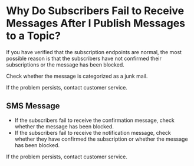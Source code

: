 # Why Do Subscribers Fail to Receive Messages After I Publish Messages to a Topic?<a name="smn_faq_0016"></a>

If you have verified that the subscription endpoints are normal, the most possible reason is that the subscribers have not confirmed their subscriptions or the message has been blocked.

Check whether the message is categorized as a junk mail.

If the problem persists, contact customer service.

## SMS Message<a name="section187038242368"></a>

-   If the subscribers fail to receive the confirmation message, check whether the message has been blocked.
-   If the subscribers fail to receive the notification message, check whether they have confirmed the subscription or whether the message has been blocked.

If the problem persists, contact customer service.

